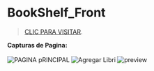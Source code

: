 # BookShelf_Front

> [CLIC PARA VISITAR](https://overwatch-heroes-angular.netlify.app/dashboard).



**Capturas de Pagina:**<br><br>
![PAGINA pRINCIPAL](https://user-images.githubusercontent.com/91103822/200516418-486383d3-b9bc-49fc-b63b-aceea177bcfc.png)
![Agregar Libri](https://user-images.githubusercontent.com/91103822/200516467-8cc4d6b5-8b75-4309-9ee9-19a916f26ab5.png)
![preview](https://user-images.githubusercontent.com/91103822/200516708-5946f3c3-00a6-4b22-9f3b-ae94ada2aba0.png)


